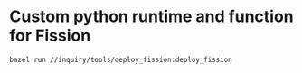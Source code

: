 
# Custom python runtime and function for Fission

```bash
bazel run //inquiry/tools/deploy_fission:deploy_fission
```
